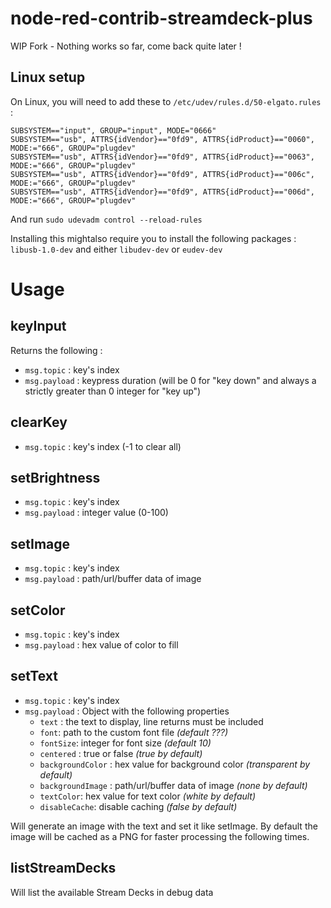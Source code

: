 # node-red-contrib-streamdeck-plus

WIP Fork - Nothing works so far, come back quite later !

## Linux setup

On Linux, you will need to add these to `/etc/udev/rules.d/50-elgato.rules` :

```
SUBSYSTEM=="input", GROUP="input", MODE="0666"
SUBSYSTEM=="usb", ATTRS{idVendor}=="0fd9", ATTRS{idProduct}=="0060", MODE:="666", GROUP="plugdev"
SUBSYSTEM=="usb", ATTRS{idVendor}=="0fd9", ATTRS{idProduct}=="0063", MODE:="666", GROUP="plugdev"
SUBSYSTEM=="usb", ATTRS{idVendor}=="0fd9", ATTRS{idProduct}=="006c", MODE:="666", GROUP="plugdev"
SUBSYSTEM=="usb", ATTRS{idVendor}=="0fd9", ATTRS{idProduct}=="006d", MODE:="666", GROUP="plugdev"
```

And run `sudo udevadm control --reload-rules`

Installing this mightalso  require you to install the following packages : `libusb-1.0-dev` and either `libudev-dev` or `eudev-dev`

# Usage

## keyInput
Returns the following :
- `msg.topic` : key's index
- `msg.payload` : keypress duration (will be 0 for "key down" and always a strictly greater than 0 integer for "key up")

## clearKey
- `msg.topic` : key's index (-1 to clear all)

## setBrightness
- `msg.topic` : key's index
- `msg.payload` : integer value (0-100)

## setImage
- `msg.topic` : key's index
- `msg.payload` : path/url/buffer data of image

## setColor
- `msg.topic` : key's index
- `msg.payload` : hex value of color to fill

## setText
- `msg.topic` : key's index
- `msg.payload` : Object with the following properties
  - `text` : the text to display, line returns must be included
  - `font`: path to the custom font file _(default ???)_
  - `fontSize`: integer for font size _(default 10)_
  - `centered` : true or false _(true by default)_
  - `backgroundColor` : hex value for background color _(transparent by default)_
  - `backgroundImage` : path/url/buffer data of image _(none by default)_
  - `textColor`: hex value for text color _(white by default)_
  - `disableCache`: disable caching _(false by default)_

Will generate an image with the text and set it like setImage. By default the image will be cached as a PNG for faster processing the following times.

## listStreamDecks
Will list the available Stream Decks in debug data

